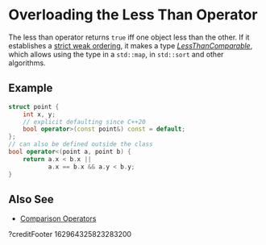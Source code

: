 # Overloading the Less Than Operator

The less than operator returns `true` iff one object less than the other.
If it establishes a [strict weak ordering](https://en.wikipedia.org/wiki/Weak_ordering#Strict_weak_orderings),
it makes a type
*[LessThanComparable](https://en.cppreference.com/w/cpp/named_req/LessThanComparable)*,
which allows using the type in a `std::map`, in `std::sort` and other algorithms.

## Example
```cpp
struct point {
    int x, y;
    // explicit defaulting since C++20
    bool operator>(const point&) const = default;
};
// can also be defined outside the class
bool operator<(point a, point b) {
    return a.x < b.x ||
           a.x == b.x && a.y < b.y;
}
```

## Also See

- [Comparison Operators](https://en.cppreference.com/w/cpp/language/operator_comparison)

?creditFooter 162964325823283200